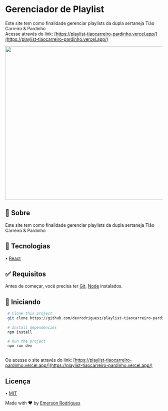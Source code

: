 # Gerenciador de Playlist

Este site tem como finalidade gerenciar playlists da dupla sertaneja Tião Carreiro & Pardinho  
Acesse através do link: [https://playlist-tiaocarreiro-pardinho.vercel.app/](https://playlist-tiaocarreiro-pardinho.vercel.app/)

<img src= "https://github.com/devrodriguesz/playlist-tiaocarreiro-pardinho/assets/110337546/03d55c68-a745-4ef3-8110-0aacf03ce9b9" width="700" height="490">

## 🎯 Sobre
Este site tem como finalidade gerenciar playlists da dupla sertaneja Tião Carreiro & Pardinho  

## 🚀 Tecnologias

• [React](https://pt-br.reactjs.org)


## ✅ Requisitos

Antes de começar, você precisa ter [Git](https://git-scm.com), [Node](https://nodejs.org/en/) instalados.

## 🏁 Iniciando

```bash 
 # Clone this project
 git clone https://github.com/devrodriguesz/playlist-tiaocarreiro-pardinho.git
    
 # Install dependencies
 npm install

 # Run the project
 npm run dev
 
``` 
Ou acesse o site através do link: [https://playlist-tiaocarreiro-pardinho.vercel.app/](https://playlist-tiaocarreiro-pardinho.vercel.app/)

## Licença

• [MIT](https://choosealicense.com/licenses/mit/)

Made with ❤️ by [Emerson Rodrigues](https://github.com/devrodriguesz/)

